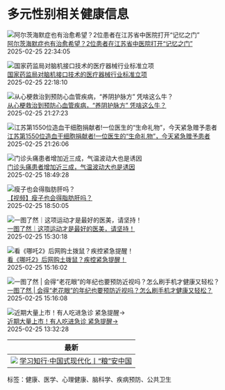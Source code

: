 # 多元性别相关健康信息

![阿尔茨海默症也有治愈希望？2位患者在江苏省中医院打开“记忆之门”](https://imgcdn.yzwb.net/newscontent-8d732b00-37b4-4b3b-85ee-455016491e63-1740494145548.jpg)  
[阿尔茨海默症也有治愈希望？2位患者在江苏省中医院打开“记忆之门”](https://zncontent/4347181.html)  
2025-02-25 22:34:05  

![国家药监局对脑机接口技术的医疗器械行业标准立项](https://imgcdn.yzwb.net/newscontent-71b79f1b-e03b-49e7-933b-639e1e0d5808-1740493087836.jpg)  
[国家药监局对脑机接口技术的医疗器械行业标准立项](https://zncontent/4347115.html)  
2025-02-25 22:18:10  

![从心梗救治到预防心血管疾病，“养阴护脉方” 凭啥这么牛？](https://imgcdn.yzwb.net/newscontent-d838d9bc-5997-4db5-a3cb-34af54ba9029-1740490080806.jpg)  
[从心梗救治到预防心血管疾病，“养阴护脉方” 凭啥这么牛？](https://zncontent/4346990.html)  
2025-02-25 21:27:23  

![江苏第1550位造血干细胞捐献者!一位医生的“生命礼物”，今天紧急赠予患者](https://imgcdn.yzwb.net/newscontent-ff7ecc17-e21e-4fc3-afb2-9edc6347a53c-1740490021656.jpg)  
[江苏第1550位造血干细胞捐献者!一位医生的“生命礼物”，今天紧急赠予患者](https://zncontent/4346989.html)  
2025-02-25 21:26:06  

![门诊头痛患者增加近三成，气温波动大也是诱因](https://imgcdn.yzwb.net/newscontent-1447e650-d40d-4c80-bfe5-ee4021c197f8-1740480589412.jpeg)  
[门诊头痛患者增加近三成，气温波动大也是诱因](https://zncontent/4346611.html)  
2025-02-25 18:49:28  

![瘦子也会得脂肪肝吗？](https://imgcdn.yzwb.net/newscontent-c30d3eed-b7a9-4055-a390-c856d9f7292b-1740480689595.jpg)  
[【视频】瘦子也会得脂肪肝吗？](https://zncontent/4346613.html)  
2025-02-25 18:50:05  

![一图了然｜这项运动才是最好的医美，请坚持！](https://imgcdn.yzwb.net/newscontent-97154a2b-5a7c-4f74-b249-30f218f87052-1740468637227.jpg)  
[一图了然｜这项运动才是最好的医美，请坚持！](https://zncontent/4346145.html)  
2025-02-25 15:30:18  

![看《哪吒2》后网购土拨鼠？疾控紧急提醒！](https://imgcdn.yzwb.net/newscontent-b0eeaf9b-40e8-46d7-8840-be7384036d9f-1740468724748.jpg)  
[看《哪吒2》后网购土拨鼠？疾控紧急提醒！](https://zncontent/4346127.html)  
2025-02-25 15:16:02  

![一图了然 | 会得“老花眼”的年纪也要预防近视吗？怎么刷手机才健康又轻松？](https://imgcdn.yzwb.net/newscontent-a52f1ba4-625c-42e7-8693-93666618f251-1740467800995.jpg)  
[一图了然 | 会得“老花眼”的年纪也要预防近视吗？怎么刷手机才健康又轻松？](https://zncontent/4346128.html)  
2025-02-25 15:16:08  

![近期大量上市！有人吃进急诊 紧急提醒→](https://imgcdn.yzwb.net/newscontent-b56ad627-aada-4e6a-8c2b-fe82317723ef-1740461536087.jpg)  
[近期大量上市！有人吃进急诊 紧急提醒→](https://zncontent/4345836.html)  
2025-02-25 13:32:28  

| 最新 | 
|------| 
| ![](https://app.yzinter.com/d/file/2025-02-26/d6af7ca11f8fd44ac43c0e7be784e473.jpg) [学习知行·中国式现代化丨“粮”安中国](https://content/1985838.html "学习知行·中国式现代化丨“粮”安中国") | 

标签：健康、医学、心理健康、脑科学、疾病预防、公共卫生